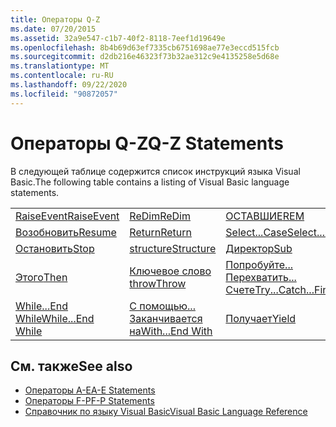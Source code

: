 ```yaml
---
title: Операторы Q-Z
ms.date: 07/20/2015
ms.assetid: 32a9e547-c1b7-40f2-8118-7eef1d19649e
ms.openlocfilehash: 8b4b69d63ef7335cb6751698ae77e3eccd515fcb
ms.sourcegitcommit: d2db216e46323f73b32ae312c9e4135258e5d68e
ms.translationtype: MT
ms.contentlocale: ru-RU
ms.lasthandoff: 09/22/2020
ms.locfileid: "90872057"
---
```

# <a name="q-z-statements"></a><span data-ttu-id="01257-102">Операторы Q-Z</span><span class="sxs-lookup"><span data-stu-id="01257-102">Q-Z Statements</span></span>

<span data-ttu-id="01257-103">В следующей таблице содержится список инструкций языка Visual Basic.</span><span class="sxs-lookup"><span data-stu-id="01257-103">The following table contains a listing of Visual Basic language statements.</span></span>  
  
|||||  
|---|---|---|---|  
|[<span data-ttu-id="01257-104">RaiseEvent</span><span class="sxs-lookup"><span data-stu-id="01257-104">RaiseEvent</span></span>](raiseevent-statement.md)|[<span data-ttu-id="01257-105">ReDim</span><span class="sxs-lookup"><span data-stu-id="01257-105">ReDim</span></span>](redim-statement.md)|[<span data-ttu-id="01257-106">ОСТАВШИЕ</span><span class="sxs-lookup"><span data-stu-id="01257-106">REM</span></span>](rem-statement.md)|[<span data-ttu-id="01257-107">RemoveHandler</span><span class="sxs-lookup"><span data-stu-id="01257-107">RemoveHandler</span></span>](removehandler-statement.md)|  
|[<span data-ttu-id="01257-108">Возобновить</span><span class="sxs-lookup"><span data-stu-id="01257-108">Resume</span></span>](resume-statement.md)|[<span data-ttu-id="01257-109">Return</span><span class="sxs-lookup"><span data-stu-id="01257-109">Return</span></span>](return-statement.md)|[<span data-ttu-id="01257-110">Select...Case</span><span class="sxs-lookup"><span data-stu-id="01257-110">Select...Case</span></span>](select-case-statement.md)|[<span data-ttu-id="01257-111">Set</span><span class="sxs-lookup"><span data-stu-id="01257-111">Set</span></span>](set-statement.md)|  
|[<span data-ttu-id="01257-112">Остановить</span><span class="sxs-lookup"><span data-stu-id="01257-112">Stop</span></span>](stop-statement.md)|[<span data-ttu-id="01257-113">structure</span><span class="sxs-lookup"><span data-stu-id="01257-113">Structure</span></span>](structure-statement.md)|[<span data-ttu-id="01257-114">Директор</span><span class="sxs-lookup"><span data-stu-id="01257-114">Sub</span></span>](sub-statement.md)|[<span data-ttu-id="01257-115">SyncLock</span><span class="sxs-lookup"><span data-stu-id="01257-115">SyncLock</span></span>](synclock-statement.md)|  
|[<span data-ttu-id="01257-116">Этого</span><span class="sxs-lookup"><span data-stu-id="01257-116">Then</span></span>](then-statement.md)|[<span data-ttu-id="01257-117">Ключевое слово throw</span><span class="sxs-lookup"><span data-stu-id="01257-117">Throw</span></span>](throw-statement.md)|[<span data-ttu-id="01257-118">Попробуйте... Перехватить... Счете</span><span class="sxs-lookup"><span data-stu-id="01257-118">Try...Catch...Finally</span></span>](try-catch-finally-statement.md)|[<span data-ttu-id="01257-119">Использующ</span><span class="sxs-lookup"><span data-stu-id="01257-119">Using</span></span>](using-statement.md)|  
|[<span data-ttu-id="01257-120">While...End While</span><span class="sxs-lookup"><span data-stu-id="01257-120">While...End While</span></span>](while-end-while-statement.md)|[<span data-ttu-id="01257-121">С помощью... Заканчивается на</span><span class="sxs-lookup"><span data-stu-id="01257-121">With...End With</span></span>](with-end-with-statement.md)|[<span data-ttu-id="01257-122">Получает</span><span class="sxs-lookup"><span data-stu-id="01257-122">Yield</span></span>](yield-statement.md)||  
  
## <a name="see-also"></a><span data-ttu-id="01257-123">См. также</span><span class="sxs-lookup"><span data-stu-id="01257-123">See also</span></span>

- [<span data-ttu-id="01257-124">Операторы A-E</span><span class="sxs-lookup"><span data-stu-id="01257-124">A-E Statements</span></span>](a-e-statements.md)
- [<span data-ttu-id="01257-125">Операторы F-P</span><span class="sxs-lookup"><span data-stu-id="01257-125">F-P Statements</span></span>](f-p-statements.md)
- [<span data-ttu-id="01257-126">Справочник по языку Visual Basic</span><span class="sxs-lookup"><span data-stu-id="01257-126">Visual Basic Language Reference</span></span>](../index.md)
